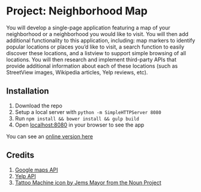 # Project: Neighborhood Map
You will develop a single-page application featuring a map of your neighborhood or a neighborhood you would like to visit. You will then add additional functionality to this application, including: map markers to identify popular locations or places you’d like to visit, a search function to easily discover these locations, and a listview to support simple browsing of all locations. You will then research and implement third-party APIs that provide additional information about each of these locations (such as StreetView images, Wikipedia articles, Yelp reviews, etc).

## Installation
1. Download the repo
2. Setup a local server with `python -m SimpleHTTPServer 8080`
3. Run `npm install && bower install && gulp build`
4. Open [localhost:8080](http://localhost:8080) in your browser to see the app

You can see an [online version here](https://www.michiamoluca.it/udacity/neighborhood/)

## Credits
1. [Google maps API](https://developers.google.com/maps/)
2. [Yelp API](https://www.yelp.com/developers/documentation/v3)
3. [Tattoo Machine icon by Jems Mayor from the Noun Project](https://thenounproject.com/term/tattoo-machine/154113/)
